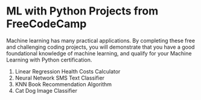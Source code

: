 # ML with Python Projects from FreeCodeCamp

Machine learning has many practical applications. By completing these free and challenging coding projects, you will demonstrate that you have a good foundational knowledge of machine learning, and qualify for your Machine Learning with Python certification.

1. Linear Regression Health Costs Calculator
2. Neural Network SMS Text Classifier
3. KNN Book Recommendation Algorithm
4. Cat Dog Image Classifier


